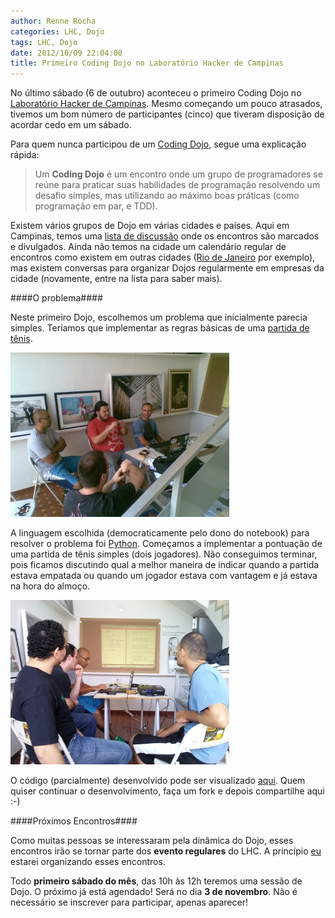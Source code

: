 ```yaml
---
author: Renne Rocha
categories: LHC, Dojo
tags: LHC, Dojo
date: 2012/10/09 22:04:00
title: Primeiro Coding Dojo no Laboratório Hacker de Campinas
---
```

No último sábado (6 de outubro) aconteceu o primeiro Coding Dojo no
[Laboratório Hacker de Campinas](http://lhc.net.br/). Mesmo começando
um pouco atrasados, tivemos um bom número de participantes (cinco)
que tiveram disposição de acordar cedo em um sábado.

Para quem nunca participou de um [Coding Dojo](http://codingdojo.org/), 
segue uma explicação rápida:

> Um **Coding Dojo** é um encontro onde um grupo de programadores se reúne
> para praticar suas habilidades de programação resolvendo um desafio simples, mas
> utilizando ao máximo boas práticas (como programação em par, e TDD).

Existem vários grupos de Dojo em várias cidades e países. Aqui em Campinas, temos
uma [lista de discussão](https://groups.google.com/forum/?fromgroups=#!forum/dojo-campinas) 
onde os encontros são marcados e divulgados. Ainda não temos na cidade um calendário 
regular de encontros como existem em outras cidades ([Rio de Janeiro](http://dojorio.org/) 
por exemplo), mas existem conversas para organizar Dojos regularmente em empresas da 
cidade (novamente, entre na lista para saber mais).

####O problema####

Neste primeiro Dojo, escolhemos um problema que inicialmente parecia simples.
Teríamos que implementar as regras básicas de uma
[partida de tênis](http://www.dojopuzzles.com/problemas/exibe/partida-de-tenis/).

![Dojo LHC - 1](/media/photos/foto_dojo1.jpg)

A linguagem escolhida (democraticamente pelo dono do notebook) para resolver o problema foi 
[Python](http://python.org). Começamos a implementar a pontuação de uma partida de tênis 
simples (dois jogadores). Não conseguimos terminar, pois ficamos discutindo qual a melhor 
maneira de indicar quando a partida estava empatada ou quando um jogador estava com 
vantagem e já estava na hora do almoço.

![Dojo LHC - 2](/media/photos/foto_dojo2.jpg)

O código (parcialmente) desenvolvido pode ser visualizado
[aqui](https://github.com/lhc/dojo-lhc/tree/master/dojo-20121006). Quem quiser
continuar o desenvolvimento, faça um fork e depois compartilhe aqui :-)

####Próximos Encontros####

Como muitas pessoas se interessaram pela dinâmica do Dojo, esses
encontros irão se tornar parte dos **evento regulares** do LHC. A princípio
[eu](/sobre) estarei organizando esses encontros.

Todo **primeiro sábado do mês**, das 10h às 12h teremos uma sessão
de Dojo. O próximo já está agendado! Será no dia **3 de novembro**.
Não é necessário se inscrever para participar, apenas aparecer!

